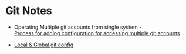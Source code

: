 # Git Notes

* Operating Multiple git accounts from single system -  
[Process for adding configuration for accessing multiple git accounts](https://www.freecodecamp.org/news/manage-multiple-github-accounts-the-ssh-way-2dadc30ccaca/)

* [Local & Global git config](https://coderwall.com/p/wkqf9q/local-global-git-config)